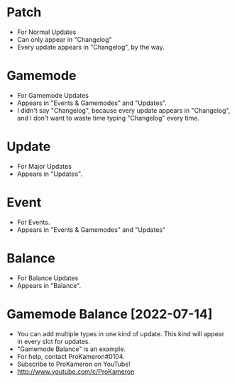 # Patch
- For Normal Updates
- Can only appear in "Changelog"
- Every update appears in "Changelog", by the way.
# Gamemode
- For Gamemode Updates
- Appears in "Events & Gamemodes" and "Updates".
- I didn't say "Changelog", because every update appears in "Changelog", and I don't want to waste time typing "Changelog" every time.
# Update
- For Major Updates
- Appears in "Updates".
# Event
- For Events.
- Appears in "Events & Gamemodes" and "Updates"
# Balance
- For Balance Updates
- Appears in "Balance".
# Gamemode Balance [2022-07-14]
- You can add multiple types in one kind of update. This kind will appear in every slot for updates.
- "Gamemode Balance" is an example.
- For help, contact ProKameron#0104.
- Subscribe to ProKameron on YouTube!
- http://www.youtube.com/c/ProKameron